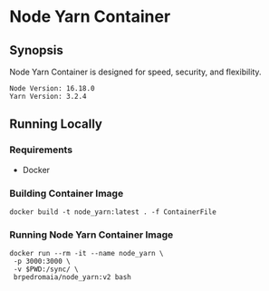 # Node Yarn Container

## Synopsis

Node Yarn Container is designed for speed, security, and flexibility.
```
Node Version: 16.18.0
Yarn Version: 3.2.4
```

## Running Locally

### Requirements
- Docker

### Building Container Image
```
docker build -t node_yarn:latest . -f ContainerFile
```

### Running Node Yarn Container Image
```
docker run --rm -it --name node_yarn \
 -p 3000:3000 \
 -v $PWD:/sync/ \
 brpedromaia/node_yarn:v2 bash
```
